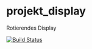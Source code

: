 # projekt_display
Rotierendes Display

[![Build Status](https://travis-ci.org/RoboAG/projekt_display.svg?branch=master)](https://travis-ci.org/RoboAG/projekt_display)
